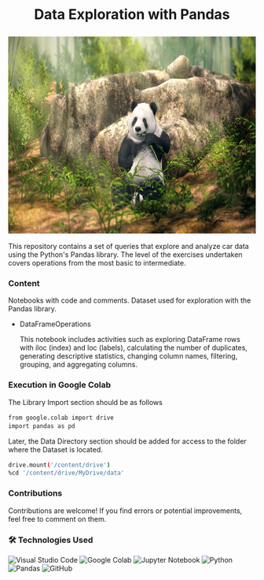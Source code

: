 # <p align="center">Data Exploration with Pandas</p>

<p align="center">
<img src="src\logo.png"  height=400 weight=700>
</p>

This repository contains a set of queries that explore and analyze car data using the Python's Pandas library. The level of the exercises undertaken covers operations from the most basic to intermediate.


### Content

Notebooks with code and comments.
Dataset used for exploration with the Pandas library.


- DataFrameOperations

    This notebook includes activities such as exploring DataFrame rows with iloc (index) and loc (labels), calculating the number of duplicates, generating descriptive statistics, changing column names, filtering, grouping, and aggregating columns.

    
### Execution in Google Colab

The Library Import section should be as follows

```bash
from google.colab import drive
import pandas as pd
```

Later, the Data Directory section should be added for access to the folder where the Dataset is located.

```bash
drive.mount('/content/drive')
%cd '/content/drive/MyDrive/data'
```

### Contributions

Contributions are welcome! If you find errors or potential improvements, feel free to comment on them.

### 🛠 Technologies Used

![Visual Studio Code](https://img.shields.io/badge/Visual%20Studio%20Code-0078d7.svg?style=for-the-badge&logo=visual-studio-code&logoColor=white)
![Google Colab](https://img.shields.io/badge/Colab-F9AB00?style=for-the-badge&logo=googlecolab&color=525252)
![Jupyter Notebook](https://img.shields.io/badge/jupyter-%23FA0F00.svg?style=for-the-badge&logo=jupyter&logoColor=white)
![Python](https://img.shields.io/badge/python-3670A0?style=for-the-badge&logo=python&logoColor=ffdd54)
![Pandas](https://img.shields.io/badge/pandas-%23150458.svg?style=for-the-badge&logo=pandas&logoColor=white)
![GitHub](https://img.shields.io/badge/github-%23121011.svg?style=for-the-badge&logo=github&logoColor=white)